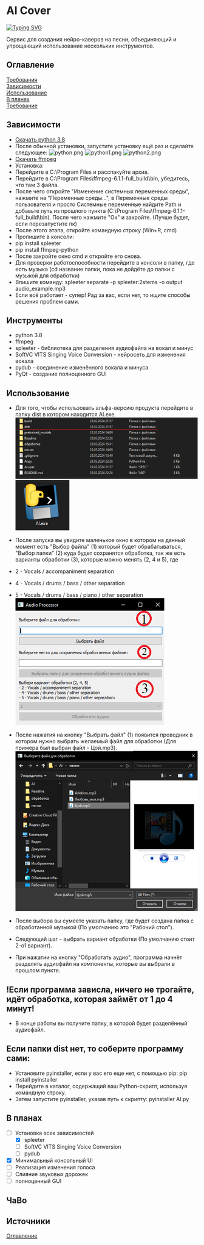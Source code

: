# AI Cover 

[![Typing SVG](https://readme-typing-svg.herokuapp.com?color=%2336BCF7&lines=Insane+AI+Covers)](https://git.io/typing-svg)

Сервис для создания нейро-каверов на песни, объединяющий и упрощающий использование нескольких инструментов.
## Оглавление
[Требования](#Требование)  
[Зависимости](#Зависимости)  
[Использование](#Использование)  
[В планах](#В_планах)  
[Требование](#Требования)  
## Зависимости
- [Скачать python 3.8](https://www.python.org/downloads/release/python-380/)
- После обычной установки, запустите установку ещё раз и сделайте следующее:
![python.png](Readme/python.png)
![python1.png](Readme/python1.png)
![python2.png](Readmepython2.png)
- [Скачать ffmpeg](https://ffmpeg.org/download.html)
- Установка:
- Перейдите в C:\Program Files и расспакуйте архив.
- Перейдите в C:\Program Files\ffmpeg-6.1.1-full_build\bin, убедитесь, что там 3 файла.
- После чего откройте "Изменение системных переменных среды", нажмите на "Переменные среды...", в Переменные среды пользователя и просто Системные переменные найдите Path и добавьте путь из прошлого пункта (C:\Program Files\ffmpeg-6.1.1-full_build\bin). После чего нажмите "Ок" и закройте. (Лучше будет, если перезапустите пк)
- После этого этапа, откройте командную строку (Win+R, cmd)
- Пропишите в консоли:
- pip install spleeter
- pip install ffmpeg-python
- После закройте окно cmd и откройте его снова.
- Для проверки работоспособности перейдите в консоли в папку, где есть музыка (cd название папки, пока не дойдёте до папки с музыкой для обработки)
- Впишите команду: spleeter separate -p spleeter:2stems -o output audio_example.mp3
- Если всё работает - супер! Рад за вас, если нет, то ищите способы решения проблем сами.
## Инструменты
- python 3.8
- ffmpeg
- spleeter - библиотека для разделения аудиофайла на вокал и минус
- SoftVC VITS Singing Voice Conversion - нейросеть для изменения вокала
- pydub - соединение изменённого вокала и минуса
- PyQt - создание полноценного GUI 
## Использование
- Для того, чтобы использовать альфа-версию продукта перейдите в папку dist в котором находится AI.exe.
![Нужная папка](Readme/dist.png)
![AI.exe](Readme/AI.png)

- После запуска вы увидите маленькое окно в котором на данный момент есть "Выбор файла" (1) который будет обрабатываться, "Выбор папки" (2) куда будет сохранятся обработка, так же есть варианты обработки (3), которые можно менять (2, 4 и 5), где 
- 2 - Vocals / accompaniment separation
- 4 - Vocals / drums / bass / other separation
- 5 - Vocals / drums / bass / piano / other separation<br> 
![Пример программы](Readme/alpha1.png)
- После нажатия на кнопку "Выбрать файл" (1) появится проводник в котором нужно выбрать желаемый файл для обработки (Для примера был выбран файл - Цой.mp3).
![Пример программы](Readme/Choice.png)
- После выбора вы сумеете указать папку, где будет создана папка с обработанной музыкой (По умолчанию это "Рабочий стол").
- Следующий шаг - выбрать вариант обработки (По умолчанию стоит 2-о1 вариант).
- При нажатии на кнопку "Обработать аудио", программа начнёт разделять аудиофайл на компоненты, которые вы выбрали в прошлом пункте. 
## !Если программа зависла, ничего не трогайте, идёт обработка, которая займёт от 1 до 4 минут!
- В конце работы вы получите папку, в которой будет разделённый аудиофайл.
## Если папки dist нет, то соберите программу сами:
- Установите pyinstaller, если у вас его еще нет, с помощью pip: pip install pyinstaller
- Перейдите в каталог, содержащий ваш Python-скрипт, используя командную строку.
- Затем запустите pyinstaller, указав путь к скрипту: pyinstaller AI.py 
## В планах
- [ ] Установка всех зависимостей
    - [x] spleeter
    - [ ] SoftVC VITS Singing Voice Conversion
    - [ ] pydub
- [x] Минимальный консольный UI  
- [ ] Реализация изменения голоса 
- [ ] Слияние звуковых дорожек
- [ ] полноценный GUI
## ЧаВо
## Источники

[Оглавление](#Оглавление)
